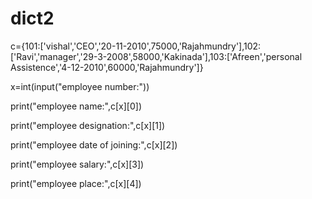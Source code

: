 # dict2
c={101:['vishal','CEO','20-11-2010',75000,'Rajahmundry'],102:['Ravi','manager','29-3-2008',58000,'Kakinada'],103:['Afreen','personal Assistence','4-12-2010',60000,'Rajahmundry']} 

x=int(input("employee number:")) 

print("employee name:",c[x][0]) 

print("employee designation:",c[x][1]) 

print("employee date of joining:",c[x][2]) 

print("employee salary:",c[x][3]) 

print("employee place:",c[x][4])
